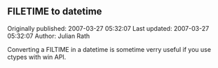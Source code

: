 ## FILETIME to datetime 
Originally published: 2007-03-27 05:32:07 
Last updated: 2007-03-27 05:32:07 
Author: Julian Rath 
 
Converting a FILTIME in a datetime is sometime verry useful if you use ctypes with win API.